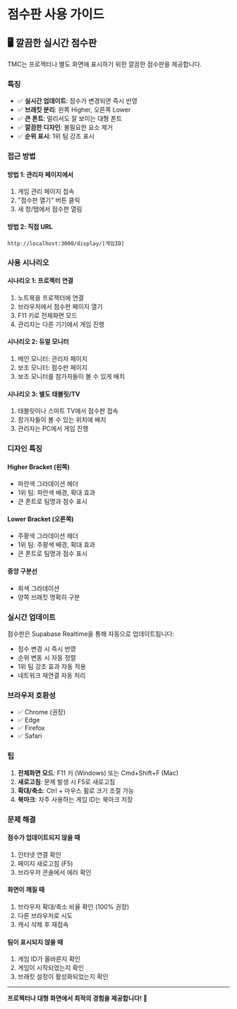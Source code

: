 # 점수판 사용 가이드

## 🖥️ 깔끔한 실시간 점수판

TMC는 프로젝터나 별도 화면에 표시하기 위한 깔끔한 점수판을 제공합니다.

### 특징

- ✅ **실시간 업데이트**: 점수가 변경되면 즉시 반영
- ✅ **브래킷 분리**: 왼쪽 Higher, 오른쪽 Lower
- ✅ **큰 폰트**: 멀리서도 잘 보이는 대형 폰트
- ✅ **깔끔한 디자인**: 불필요한 요소 제거
- ✅ **순위 표시**: 1위 팀 강조 표시

### 접근 방법

#### 방법 1: 관리자 페이지에서
1. 게임 관리 페이지 접속
2. "점수판 열기" 버튼 클릭
3. 새 창/탭에서 점수판 열림

#### 방법 2: 직접 URL
```
http://localhost:3000/display/[게임ID]
```

### 사용 시나리오

#### 시나리오 1: 프로젝터 연결
1. 노트북을 프로젝터에 연결
2. 브라우저에서 점수판 페이지 열기
3. F11 키로 전체화면 모드
4. 관리자는 다른 기기에서 게임 진행

#### 시나리오 2: 듀얼 모니터
1. 메인 모니터: 관리자 페이지
2. 보조 모니터: 점수판 페이지
3. 보조 모니터를 참가자들이 볼 수 있게 배치

#### 시나리오 3: 별도 태블릿/TV
1. 태블릿이나 스마트 TV에서 점수판 접속
2. 참가자들이 볼 수 있는 위치에 배치
3. 관리자는 PC에서 게임 진행

### 디자인 특징

#### Higher Bracket (왼쪽)
- 파란색 그라데이션 헤더
- 1위 팀: 파란색 배경, 확대 효과
- 큰 폰트로 팀명과 점수 표시

#### Lower Bracket (오른쪽)
- 주황색 그라데이션 헤더
- 1위 팀: 주황색 배경, 확대 효과
- 큰 폰트로 팀명과 점수 표시

#### 중앙 구분선
- 회색 그라데이션
- 양쪽 브래킷 명확히 구분

### 실시간 업데이트

점수판은 Supabase Realtime을 통해 자동으로 업데이트됩니다:

- 점수 변경 시 즉시 반영
- 순위 변동 시 자동 정렬
- 1위 팀 강조 효과 자동 적용
- 네트워크 재연결 자동 처리

### 브라우저 호환성

- ✅ Chrome (권장)
- ✅ Edge
- ✅ Firefox
- ✅ Safari

### 팁

1. **전체화면 모드**: F11 키 (Windows) 또는 Cmd+Shift+F (Mac)
2. **새로고침**: 문제 발생 시 F5로 새로고침
3. **확대/축소**: Ctrl + 마우스 휠로 크기 조절 가능
4. **북마크**: 자주 사용하는 게임 ID는 북마크 저장

### 문제 해결

#### 점수가 업데이트되지 않을 때
1. 인터넷 연결 확인
2. 페이지 새로고침 (F5)
3. 브라우저 콘솔에서 에러 확인

#### 화면이 깨질 때
1. 브라우저 확대/축소 비율 확인 (100% 권장)
2. 다른 브라우저로 시도
3. 캐시 삭제 후 재접속

#### 팀이 표시되지 않을 때
1. 게임 ID가 올바른지 확인
2. 게임이 시작되었는지 확인
3. 브래킷 설정이 활성화되었는지 확인

---

**프로젝터나 대형 화면에서 최적의 경험을 제공합니다! 🎉**